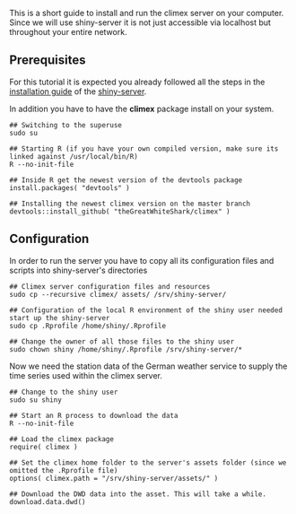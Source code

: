 This is a short guide to install and run the climex server on your computer. Since we will use shiny-server it is not just accessible via localhost but throughout your entire network.

## Prerequisites

For this tutorial it is expected you already followed all the steps in the [installation guide](https://github.com/rstudio/shiny-server/wiki/Building-Shiny-Server-from-Source) of the [shiny-server](https://www.rstudio.com/products/shiny/shiny-server/).

In addition you have to have the **climex** package install on your system.

```{bash}
## Switching to the superuse
sudo su

## Starting R (if you have your own compiled version, make sure its linked against /usr/local/bin/R)
R --no-init-file
```

```{R}
## Inside R get the newest version of the devtools package
install.packages( "devtools" )

## Installing the newest climex version on the master branch
devtools::install_github( "theGreatWhiteShark/climex" )
```

## Configuration

In order to run the server you have to copy all its configuration files and scripts into shiny-server's directories

```{bash}
## Climex server configuration files and resources
sudo cp --recursive climex/ assets/ /srv/shiny-server/

## Configuration of the local R environment of the shiny user needed start up the shiny-server
sudo cp .Rprofile /home/shiny/.Rprofile

## Change the owner of all those files to the shiny user
sudo chown shiny /home/shiny/.Rprofile /srv/shiny-server/*
```

Now we need the station data of the German weather service to supply the time series used within the climex server.

```{bash}
## Change to the shiny user 
sudo su shiny

## Start an R process to download the data
R --no-init-file
```

```{R}
## Load the climex package
require( climex )

## Set the climex home folder to the server's assets folder (since we omitted the .Rprofile file)
options( climex.path = "/srv/shiny-server/assets/" )

## Download the DWD data into the asset. This will take a while.
download.data.dwd()
```
